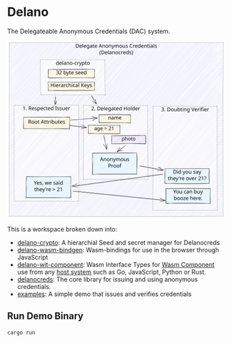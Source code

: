# Delano

The Delegateable Anonymous Credentials (DAC) system.

![Delano](./dac-flow.svg)

This is a workspace broken down into:

-   [delano-crypto](/crates/delano-crypto/): A hierarchial Seed and secret manager for Delanocreds
-   [delano-wasm-bindgen](/crates/delano-wasm-bindgen/): Wasm-bindings for use in the browser through JavaScript
-   [delano-wit-component](/crates/delano-wit-component/): Wasm Interface Types for [Wasm Component](https://github.com/WebAssembly/component-model) use from any [host system](https://github.com/bytecodealliance/wit-bindgen#host-runtimes-for-components) such as Go, JavaScript, Python or Rust.
-   [delanocreds](/crates/delanocreds/): The core library for issuing and using anonymous credentials.
-   [examples](examples/): A simple demo that issues and verifies credentials

## Run Demo Binary

```bash
cargo run
```
